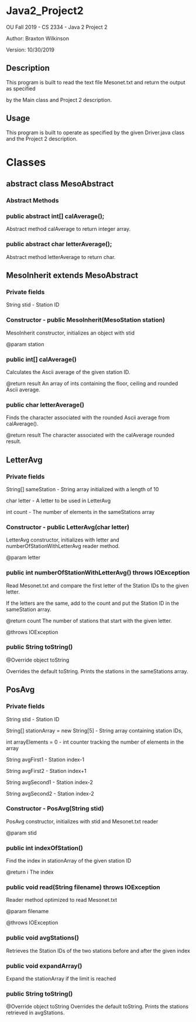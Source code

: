 # Java2_Project2
OU Fall 2019 - CS 2334 - Java 2 Project 2

Author: Braxton Wilkinson

Version: 10/30/2019
## Description
This program is built to read the text file Mesonet.txt and return the output as specified 

by the Main class and Project 2 description. 

## Usage
This program is built to operate as specified by the given Driver.java class and the Project 2 description.

# Classes

## abstract class MesoAbstract
### Abstract Methods
### public abstract int[] calAverage();
Abstract method calAverage to return integer array.

### public abstract char letterAverage();
Abstract method letterAverage to return char.

## MesoInherit extends MesoAbstract
### Private fields
String stid - Station ID

### Constructor - public MesoInherit(MesoStation station)
MesoInherit constructor, initializes an object with stid 

@param station

### public int[] calAverage()
Calculates the Ascii average of the given station ID.

@return result An array of ints containing the floor, ceiling and rounded Ascii average.

### public char letterAverage()
Finds the character associated with the rounded Ascii average from calAverage().

@return result The character associated with the calAverage rounded result.

## LetterAvg
### Private fields
String[] sameStation - String array initialized with a length of 10

char letter - A letter to be used in LetterAvg

int count - The number of elements in the sameStations array

### Constructor - public LetterAvg(char letter)
LetterAvg constructor, initializes with letter and numberOfStationWithLetterAvg reader method.

@param letter

### public int numberOfStationWithLetterAvg() throws IOException
Read Mesonet.txt and compare the first letter of the Station IDs to the given letter. 

If the letters are the same, add to the count and put the Station ID in the sameStation array.

@return count The number of stations that start with the given letter.

@throws IOException

### public String toString()
@Override object toString

Overrides the default toString. Prints the stations in the sameStations array.

## PosAvg
### Private fields
String stid - Station ID

String[] stationArray = new String[5] - String array containing station IDs, 

int arrayElements = 0 - int counter tracking the number of elements in the array

String avgFirst1 - Station index-1

String avgFirst2 - Station index+1

String avgSecond1 - Station index-2

String avgSecond2 - Station index-2

### Constructor - PosAvg(String stid)
PosAvg constructor, initializes with stid and Mesonet.txt reader

@param stid

### public int indexOfStation()
Find the index in stationArray of the given station ID

@return i The index

### public void read(String filename) throws IOException
Reader method optimized to read Mesonet.txt

@param filename

@throws IOException

### public void avgStations()
Retrieves the Station IDs of the two stations before and after the given index

### public void expandArray()
Expand the stationArray if the limit is reached

### public String toString()
@Override object toString
Overrides the default toString. Prints the stations retrieved in avgStations.
